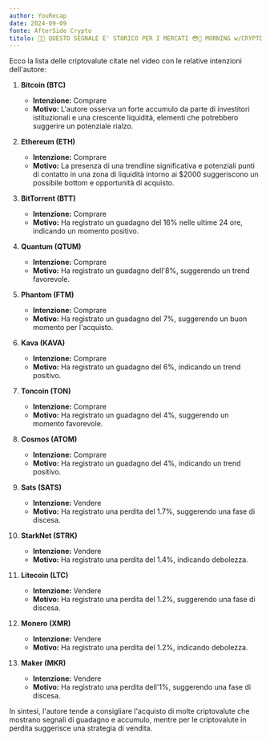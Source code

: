 ```yaml
---
author: YouRecap
date: 2024-09-09
fonte: AfterSide Crypto
titolo: 🚨😳 QUESTO SEGNALE E' STORICO PER I MERCATI 😳🚨 MORNING w/CRYPTO: BITCOIN / ALTCOINS [time sensitive]
---
```


Ecco la lista delle criptovalute citate nel video con le relative intenzioni dell'autore:

1. **Bitcoin (BTC)**
   - **Intenzione:** Comprare
   - **Motivo:** L'autore osserva un forte accumulo da parte di investitori istituzionali e una crescente liquidità, elementi che potrebbero suggerire un potenziale rialzo.

2. **Ethereum (ETH)**
   - **Intenzione:** Comprare
   - **Motivo:** La presenza di una trendline significativa e potenziali punti di contatto in una zona di liquidità intorno ai $2000 suggeriscono un possibile bottom e opportunità di acquisto.

3. **BitTorrent (BTT)**
   - **Intenzione:** Comprare
   - **Motivo:** Ha registrato un guadagno del 16% nelle ultime 24 ore, indicando un momento positivo.

4. **Quantum (QTUM)**
   - **Intenzione:** Comprare
   - **Motivo:** Ha registrato un guadagno dell'8%, suggerendo un trend favorevole.

5. **Phantom (FTM)**
   - **Intenzione:** Comprare
   - **Motivo:** Ha registrato un guadagno del 7%, suggerendo un buon momento per l'acquisto.

6. **Kava (KAVA)**
   - **Intenzione:** Comprare
   - **Motivo:** Ha registrato un guadagno del 6%, indicando un trend positivo.

7. **Toncoin (TON)**
   - **Intenzione:** Comprare
   - **Motivo:** Ha registrato un guadagno del 4%, suggerendo un momento favorevole.

8. **Cosmos (ATOM)**
   - **Intenzione:** Comprare
   - **Motivo:** Ha registrato un guadagno del 4%, indicando un trend positivo.

9. **Sats (SATS)**
   - **Intenzione:** Vendere
   - **Motivo:** Ha registrato una perdita del 1.7%, suggerendo una fase di discesa.

10. **StarkNet (STRK)**
    - **Intenzione:** Vendere
    - **Motivo:** Ha registrato una perdita del 1.4%, indicando debolezza.

11. **Litecoin (LTC)**
    - **Intenzione:** Vendere
    - **Motivo:** Ha registrato una perdita del 1.2%, suggerendo una fase di discesa.

12. **Monero (XMR)**
    - **Intenzione:** Vendere
    - **Motivo:** Ha registrato una perdita del 1.2%, indicando debolezza.

13. **Maker (MKR)**
    - **Intenzione:** Vendere
    - **Motivo:** Ha registrato una perdita dell'1%, suggerendo una fase di discesa.

In sintesi, l'autore tende a consigliare l'acquisto di molte criptovalute che mostrano segnali di guadagno e accumulo, mentre per le criptovalute in perdita suggerisce una strategia di vendita.

